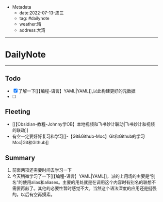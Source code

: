 * Metadata
	* date:2022-07-13-周三
	* tag: #dailynote 
	* weather:晴
	* address:大湾
--- 
# DailyNote
--- 
## Todo
- [x] 了解一下[[【编程-语言】YAML|YAML]],以此构建更好的元数据
- [ ] 

## Fleeting
* [[【Obsidian-教程-Johnny学OB】本地视频和飞书妙计联动|飞书妙计和视频的联动]]
* 有空一定要好好复习和学习[[-【Git&Github-Moc】Git和Github的学习Moc|Git和Github]]

## Summary
1. 前面两项还需要时间去学习一下
2. 今天稍微学习了一下[[【编程-语言】YAML|YAML]]，派的上用场的主要是“别名”的使用alias和aliases。主要的用处就是在调用这个内容时有别名的联想不需要再敲了。其他的必要性暂时感觉不大。当然这个语法深度的应用还是挺强的。以后有空再摸索。